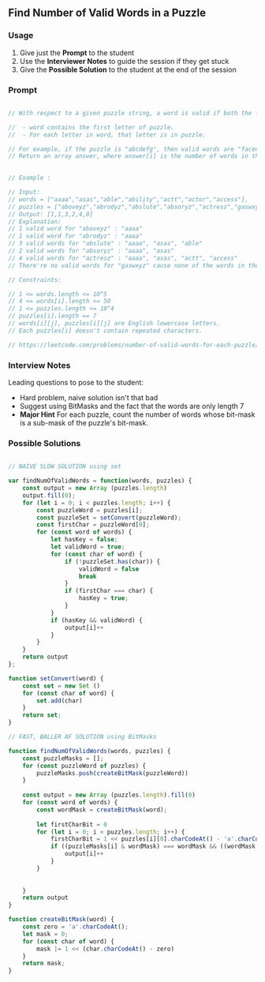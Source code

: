 ## Find Number of Valid Words in a Puzzle

### Usage

1. Give just the **Prompt** to the student
2. Use the **Interviewer Notes** to guide the session if they get stuck
3. Give the **Possible Solution** to the student at the end of the session

### Prompt

```javascript

// With respect to a given puzzle string, a word is valid if both the following conditions are satisfied:

//  - word contains the first letter of puzzle.
//  - For each letter in word, that letter is in puzzle.

// For example, if the puzzle is "abcdefg", then valid words are "faced", "cabbage", and "baggage"; while invalid words are "beefed" (doesn't include "a") and "based" (includes "s" which isn't in the puzzle).
// Return an array answer, where answer[i] is the number of words in the given word list words that are valid with respect to the puzzle puzzles[i].
 

// Example :

// Input: 
// words = ["aaaa","asas","able","ability","actt","actor","access"], 
// puzzles = ["aboveyz","abrodyz","abslute","absoryz","actresz","gaswxyz"]
// Output: [1,1,3,2,4,0]
// Explanation:
// 1 valid word for "aboveyz" : "aaaa" 
// 1 valid word for "abrodyz" : "aaaa"
// 3 valid words for "abslute" : "aaaa", "asas", "able"
// 2 valid words for "absoryz" : "aaaa", "asas"
// 4 valid words for "actresz" : "aaaa", "asas", "actt", "access"
// There're no valid words for "gaswxyz" cause none of the words in the list contains letter 'g'.

// Constraints:

// 1 <= words.length <= 10^5
// 4 <= words[i].length <= 50
// 1 <= puzzles.length <= 10^4
// puzzles[i].length == 7
// words[i][j], puzzles[i][j] are English lowercase letters.
// Each puzzles[i] doesn't contain repeated characters.

// https://leetcode.com/problems/number-of-valid-words-for-each-puzzle/
```

### Interview Notes

Leading questions to pose to the student:
- Hard problem, naive solution isn't that bad
- Suggest using BitMasks and the fact that the words are only length 7
- **Major Hint** For each puzzle, count the number of words whose bit-mask is a sub-mask of the puzzle's bit-mask.

### Possible Solutions

```javascript

// NAIVE SLOW SOLUTION using set

var findNumOfValidWords = function(words, puzzles) {
    const output = new Array (puzzles.length)
    output.fill(0);
    for (let i = 0; i < puzzles.length; i++) {
        const puzzleWord = puzzles[i];
        const puzzleSet = setConvert(puzzleWord);
        const firstChar = puzzleWord[0];
        for (const word of words) {
            let hasKey = false;
            let validWord = true;
            for (const char of word) {
                if (!puzzleSet.has(char)) {
                    validWord = false
                    break
                }
                if (firstChar === char) {
                    hasKey = true;
                }
            }
            if (hasKey && validWord) {
                output[i]++
            }
        }
    }
    return output
};

function setConvert(word) {
    const set = new Set ()
    for (const char of word) {
        set.add(char)
    }
    return set;
}

// FAST, BALLER AF SOLUTION using BitMasks

function findNumOfValidWords(words, puzzles) {
    const puzzleMasks = [];
    for (const puzzleWord of puzzles) {
        puzzleMasks.push(createBitMask(puzzleWord))
    }
    
    const output = new Array (puzzles.length).fill(0)
    for (const word of words) {
        const wordMask = createBitMask(word);
        
        let firstCharBit = 0
        for (let i = 0; i < puzzles.length; i++) {
            firstCharBit = 1 << puzzles[i][0].charCodeAt() - 'a'.charCodeAt();
            if ((puzzleMasks[i] & wordMask) === wordMask && ((wordMask & firstCharBit) === firstCharBit)) {
                output[i]++
            }
        }
        
        
    }
    return output
}

function createBitMask(word) {
    const zero = 'a'.charCodeAt();
    let mask = 0;
    for (const char of word) {
        mask |= 1 << (char.charCodeAt() - zero)
    }
    return mask;
}
```